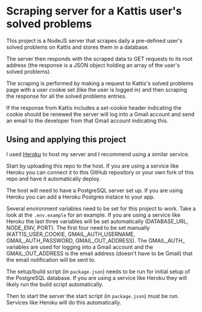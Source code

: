 # Scraping server for a Kattis user's solved problems

This project is a NodeJS server that scrapes daily a pre-defined user's solved problems on Kattis and stores them in a database.

The server then responds with the scraped data to GET requests to its root address (the response is a JSON object holding an array of the user's solved problems).

The scraping is performed by making a request to Kattis's solved problems page with a user cookie set (like the user is logged in) and then scraping the response for all the solved problems entries.

If the response from Kattis includes a set-cookie header indicating the cookie should be renewed the server will log into a Gmail account and send an email to the developer from that Gmail account indicating this.

## Using and applying this project

I used [Heroku](https://heroku.com) to host my server and I recommend using a similar service.

Start by uploading this repo to the host. If you are using a service like Heroku you can connect it to this GitHub repository or your own fork of this repo and have it automatically deploy.

The host will need to have a PostgreSQL server set up. If you are using Heroku you can add a Heroku Postgres instace to your app.

Several environment variables need to be set for this project to work. Take a look at the `.env.example` for an example. If you are using a service like Heroku the last three variables will be set automatically (DATABASE_URL, NODE_ENV, PORT). The first four need to be set manually (KATTIS_USER_COOKIE, GMAIL_AUTH_USERNAME, GMAIL_AUTH_PASSWORD, GMAIL_OUT_ADDRESS). The GMAIL_AUTH_ variables are used for logging into a Gmail account and the GMAIL_OUT_ADDRESS is the email address (doesn't have to be Gmail) that the email notification will be sent to.

The setup/build script (in `package.json`) needs to be run for initial setup of the PostgreSQL database. If you are using a service like Heroku they will likely run the build script automatically.

Then to start the server the start script (in `package.json`) must be run. Services like Heroku will do this automatically.
